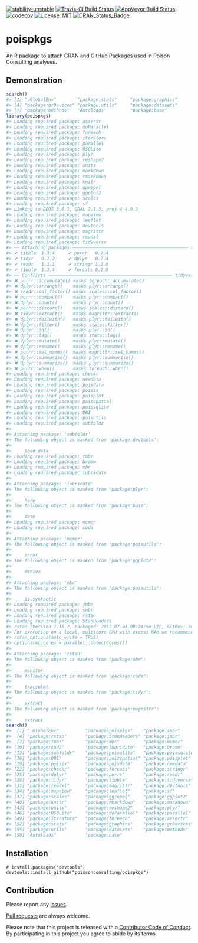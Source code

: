 
<!-- README.md is generated from README.Rmd. Please edit that file -->

[![stability-unstable](https://img.shields.io/badge/stability-unstable-yellow.svg)](https://github.com/joethorley/stability-badges#unstable)
[![Travis-CI Build
Status](https://travis-ci.org/poissonconsulting/poispkgs.svg?branch=master)](https://travis-ci.org/poissonconsulting/poispkgs)
[![AppVeyor Build
Status](https://ci.appveyor.com/api/projects/status/github/poissonconsulting/poispkgs?branch=master&svg=true)](https://ci.appveyor.com/project/poissonconsulting/poispkgs)
[![codecov](https://codecov.io/gh/poissonconsulting/poispkgs/branch/master/graph/badge.svg)](https://codecov.io/gh/poissonconsulting/poispkgs)
[![License:
MIT](https://img.shields.io/badge/License-MIT-green.svg)](https://opensource.org/licenses/MIT)
[![CRAN\_Status\_Badge](http://www.r-pkg.org/badges/version/poispkgs)](https://cran.r-project.org/package=poispkgs)

# poispkgs

An R package to attach CRAN and GitHub Packages used in Poison
Consulting analyses.

## Demonstration

``` r
search()
#> [1] ".GlobalEnv"        "package:stats"     "package:graphics" 
#> [4] "package:grDevices" "package:utils"     "package:datasets" 
#> [7] "package:methods"   "Autoloads"         "package:base"
library(poispkgs)
#> Loading required package: assertr
#> Loading required package: doParallel
#> Loading required package: foreach
#> Loading required package: iterators
#> Loading required package: parallel
#> Loading required package: RSQLite
#> Loading required package: plyr
#> Loading required package: reshape2
#> Loading required package: units
#> Loading required package: markdown
#> Loading required package: rmarkdown
#> Loading required package: knitr
#> Loading required package: ggrepel
#> Loading required package: ggplot2
#> Loading required package: scales
#> Loading required package: sf
#> Linking to GEOS 3.6.1, GDAL 2.1.3, proj.4 4.9.3
#> Loading required package: mapview
#> Loading required package: leaflet
#> Loading required package: devtools
#> Loading required package: magrittr
#> Loading required package: readxl
#> Loading required package: tidyverse
#> ── Attaching packages ──────────────────────────────────────────── tidyverse 1.2.1 ──
#> ✔ tibble  1.3.4     ✔ purrr   0.2.4
#> ✔ tidyr   0.7.2     ✔ dplyr   0.7.4
#> ✔ readr   1.1.1     ✔ stringr 1.2.0
#> ✔ tibble  1.3.4     ✔ forcats 0.2.0
#> ── Conflicts ─────────────────────────────────────────────── tidyverse_conflicts() ──
#> ✖ purrr::accumulate() masks foreach::accumulate()
#> ✖ dplyr::arrange()    masks plyr::arrange()
#> ✖ readr::col_factor() masks scales::col_factor()
#> ✖ purrr::compact()    masks plyr::compact()
#> ✖ dplyr::count()      masks plyr::count()
#> ✖ purrr::discard()    masks scales::discard()
#> ✖ tidyr::extract()    masks magrittr::extract()
#> ✖ dplyr::failwith()   masks plyr::failwith()
#> ✖ dplyr::filter()     masks stats::filter()
#> ✖ dplyr::id()         masks plyr::id()
#> ✖ dplyr::lag()        masks stats::lag()
#> ✖ dplyr::mutate()     masks plyr::mutate()
#> ✖ dplyr::rename()     masks plyr::rename()
#> ✖ purrr::set_names()  masks magrittr::set_names()
#> ✖ dplyr::summarise()  masks plyr::summarise()
#> ✖ dplyr::summarize()  masks plyr::summarize()
#> ✖ purrr::when()       masks foreach::when()
#> Loading required package: checkr
#> Loading required package: newdata
#> Loading required package: poisdata
#> Loading required package: poisix
#> Loading required package: poisplot
#> Loading required package: poisspatial
#> Loading required package: poissqlite
#> Loading required package: DBI
#> Loading required package: poisutils
#> Loading required package: subfoldr
#> 
#> Attaching package: 'subfoldr'
#> The following object is masked from 'package:devtools':
#> 
#>     load_data
#> Loading required package: tmbr
#> Loading required package: broom
#> Loading required package: mbr
#> Loading required package: lubridate
#> 
#> Attaching package: 'lubridate'
#> The following object is masked from 'package:plyr':
#> 
#>     here
#> The following object is masked from 'package:base':
#> 
#>     date
#> Loading required package: mcmcr
#> Loading required package: coda
#> 
#> Attaching package: 'mcmcr'
#> The following object is masked from 'package:poisutils':
#> 
#>     error
#> The following object is masked from 'package:ggplot2':
#> 
#>     derive
#> 
#> Attaching package: 'mbr'
#> The following object is masked from 'package:poisutils':
#> 
#>     is.syntactic
#> Loading required package: jmbr
#> Loading required package: smbr
#> Loading required package: rstan
#> Loading required package: StanHeaders
#> rstan (Version 2.16.2, packaged: 2017-07-03 09:24:58 UTC, GitRev: 2e1f913d3ca3)
#> For execution on a local, multicore CPU with excess RAM we recommend calling
#> rstan_options(auto_write = TRUE)
#> options(mc.cores = parallel::detectCores())
#> 
#> Attaching package: 'rstan'
#> The following object is masked from 'package:mbr':
#> 
#>     monitor
#> The following object is masked from 'package:coda':
#> 
#>     traceplot
#> The following object is masked from 'package:tidyr':
#> 
#>     extract
#> The following object is masked from 'package:magrittr':
#> 
#>     extract
search()
#>  [1] ".GlobalEnv"          "package:poispkgs"    "package:smbr"       
#>  [4] "package:rstan"       "package:StanHeaders" "package:jmbr"       
#>  [7] "package:tmbr"        "package:mbr"         "package:mcmcr"      
#> [10] "package:coda"        "package:lubridate"   "package:broom"      
#> [13] "package:subfoldr"    "package:poisutils"   "package:poissqlite" 
#> [16] "package:DBI"         "package:poisspatial" "package:poisplot"   
#> [19] "package:poisix"      "package:poisdata"    "package:newdata"    
#> [22] "package:checkr"      "package:forcats"     "package:stringr"    
#> [25] "package:dplyr"       "package:purrr"       "package:readr"      
#> [28] "package:tidyr"       "package:tibble"      "package:tidyverse"  
#> [31] "package:readxl"      "package:magrittr"    "package:devtools"   
#> [34] "package:mapview"     "package:leaflet"     "package:sf"         
#> [37] "package:scales"      "package:ggrepel"     "package:ggplot2"    
#> [40] "package:knitr"       "package:rmarkdown"   "package:markdown"   
#> [43] "package:units"       "package:reshape2"    "package:plyr"       
#> [46] "package:RSQLite"     "package:doParallel"  "package:parallel"   
#> [49] "package:iterators"   "package:foreach"     "package:assertr"    
#> [52] "package:stats"       "package:graphics"    "package:grDevices"  
#> [55] "package:utils"       "package:datasets"    "package:methods"    
#> [58] "Autoloads"           "package:base"
```

## Installation

    # install.packages("devtools")
    devtools::install_github("poissonconsulting/poispkgs")

## Contribution

Please report any
[issues](https://github.com/poissonconsulting/poispkgs/issues).

[Pull requests](https://github.com/poissonconsulting/poispkgs/pulls) are
always welcome.

Please note that this project is released with a [Contributor Code of
Conduct](https://github.com/poissonconsulting/poispkgs/blob/master/CONDUCT.md).
By participating in this project you agree to abide by its terms.
